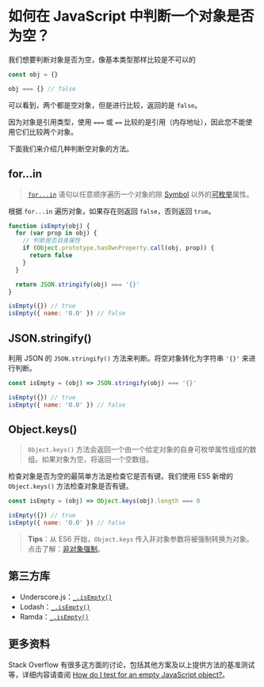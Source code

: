 # 如何在 JavaScript 中判断一个对象是否为空？

我们想要判断对象是否为空，像基本类型那样比较是不可以的

```js
const obj = {}

obj === {} // false
```

可以看到，两个都是空对象，但是进行比较，返回的是 `false`。

因为对象是引用类型，使用 `===` 或 `==` 比较的是引用（内存地址），因此您不能使用它们比较两个对象。

下面我们来介绍几种判断空对象的方法。

## for...in

> [`for...in`](https://developer.mozilla.org/en-US/docs/Web/JavaScript/Reference/Statements/for...in) 语句以任意顺序遍历一个对象的除 [Symbol](https://developer.mozilla.org/en-US/docs/Web/JavaScript/Reference/Global_Objects/Symbol) 以外的[可枚举](https://developer.mozilla.org/zh-CN/docs/Web/JavaScript/Enumerability_and_ownership_of_properties)属性。

根据 `for...in` 遍历对象，如果存在则返回 `false`，否则返回 `true`。

```js
function isEmpty(obj) {
  for (var prop in obj) {
    // 判断是否自身属性
    if (Object.prototype.hasOwnProperty.call(obj, prop)) {
      return false
    }
  }

  return JSON.stringify(obj) === '{}'
}

isEmpty({}) // true
isEmpty({ name: 'O.O' }) // false
```

## JSON.stringify()

利用 JSON 的 `JSON.stringify()` 方法来判断。将空对象转化为字符串 `'{}'` 来进行判断。

```js
const isEmpty = (obj) => JSON.stringify(obj) === '{}'

isEmpty({}) // true
isEmpty({ name: 'O.O' }) // false
```

## Object.keys()

> `Object.keys()` 方法会返回一个由一个给定对象的自身可枚举属性组成的数组。如果对象为空，将返回一个空数组。

检查对象是否为空的最简单方法是检查它是否有键。我们使用 ES5 新增的 `Object.keys()` 方法检查对象是否有键。

```js
const isEmpty = (obj) => Object.keys(obj).length === 0

isEmpty({}) // true
isEmpty({ name: 'O.O' }) // false
```

> **Tips**：从 ES6 开始，`Object.keys` 传入非对象参数将被强制转换为对象。点击了解：[非对象强制](https://developer.mozilla.org/en-US/docs/Web/JavaScript/Reference/Global_Objects/Object/keys#non-object_coercion)。

## 第三方库

- Underscore.js：[`_.isEmpty()`](https://underscorejs.org/#isEmpty)
- Lodash：[`_.isEmpty()`](https://lodash.com/docs/4.17.15#isEmpty)
- Ramda：[`_.isEmpty()`](https://ramdajs.com/docs/#isEmpty)

## 更多资料

Stack Overflow 有很多这方面的讨论，包括其他方案及以上提供方法的基准测试等，详细内容请查阅 [How do I test for an empty JavaScript object?](https://stackoverflow.com/questions/679915/how-do-i-test-for-an-empty-javascript-object/32108184#32108184)。

